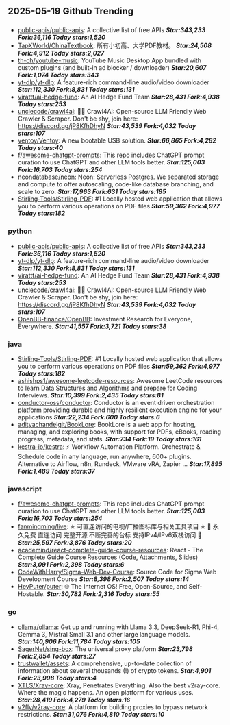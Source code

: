## 2025-05-19 Github Trending

### 
* [public-apis/public-apis](https://github.com/public-apis/public-apis): A collective list of free APIs ***Star:343,233 Fork:36,116 Today stars:1,520***
* [TapXWorld/ChinaTextbook](https://github.com/TapXWorld/ChinaTextbook): 所有小初高、大学PDF教材。 ***Star:24,508 Fork:4,912 Today stars:2,027***
* [th-ch/youtube-music](https://github.com/th-ch/youtube-music): YouTube Music Desktop App bundled with custom plugins (and built-in ad blocker / downloader) ***Star:20,607 Fork:1,074 Today stars:343***
* [yt-dlp/yt-dlp](https://github.com/yt-dlp/yt-dlp): A feature-rich command-line audio/video downloader ***Star:112,330 Fork:8,831 Today stars:131***
* [virattt/ai-hedge-fund](https://github.com/virattt/ai-hedge-fund): An AI Hedge Fund Team ***Star:28,431 Fork:4,938 Today stars:253***
* [unclecode/crawl4ai](https://github.com/unclecode/crawl4ai): 🚀🤖 Crawl4AI: Open-source LLM Friendly Web Crawler & Scraper. Don't be shy, join here: https://discord.gg/jP8KfhDhyN ***Star:43,539 Fork:4,032 Today stars:107***
* [ventoy/Ventoy](https://github.com/ventoy/Ventoy): A new bootable USB solution. ***Star:66,865 Fork:4,282 Today stars:40***
* [f/awesome-chatgpt-prompts](https://github.com/f/awesome-chatgpt-prompts): This repo includes ChatGPT prompt curation to use ChatGPT and other LLM tools better. ***Star:125,003 Fork:16,703 Today stars:254***
* [neondatabase/neon](https://github.com/neondatabase/neon): Neon: Serverless Postgres. We separated storage and compute to offer autoscaling, code-like database branching, and scale to zero. ***Star:17,963 Fork:631 Today stars:185***
* [Stirling-Tools/Stirling-PDF](https://github.com/Stirling-Tools/Stirling-PDF): #1 Locally hosted web application that allows you to perform various operations on PDF files ***Star:59,362 Fork:4,977 Today stars:182***

### python
* [public-apis/public-apis](https://github.com/public-apis/public-apis): A collective list of free APIs ***Star:343,233 Fork:36,116 Today stars:1,520***
* [yt-dlp/yt-dlp](https://github.com/yt-dlp/yt-dlp): A feature-rich command-line audio/video downloader ***Star:112,330 Fork:8,831 Today stars:131***
* [virattt/ai-hedge-fund](https://github.com/virattt/ai-hedge-fund): An AI Hedge Fund Team ***Star:28,431 Fork:4,938 Today stars:253***
* [unclecode/crawl4ai](https://github.com/unclecode/crawl4ai): 🚀🤖 Crawl4AI: Open-source LLM Friendly Web Crawler & Scraper. Don't be shy, join here: https://discord.gg/jP8KfhDhyN ***Star:43,539 Fork:4,032 Today stars:107***
* [OpenBB-finance/OpenBB](https://github.com/OpenBB-finance/OpenBB): Investment Research for Everyone, Everywhere. ***Star:41,557 Fork:3,721 Today stars:38***

### java
* [Stirling-Tools/Stirling-PDF](https://github.com/Stirling-Tools/Stirling-PDF): #1 Locally hosted web application that allows you to perform various operations on PDF files ***Star:59,362 Fork:4,977 Today stars:182***
* [ashishps1/awesome-leetcode-resources](https://github.com/ashishps1/awesome-leetcode-resources): Awesome LeetCode resources to learn Data Structures and Algorithms and prepare for Coding Interviews. ***Star:10,399 Fork:2,435 Today stars:81***
* [conductor-oss/conductor](https://github.com/conductor-oss/conductor): Conductor is an event driven orchestration platform providing durable and highly resilient execution engine for your applications ***Star:22,234 Fork:600 Today stars:6***
* [adityachandelgit/BookLore](https://github.com/adityachandelgit/BookLore): BookLore is a web app for hosting, managing, and exploring books, with support for PDFs, eBooks, reading progress, metadata, and stats. ***Star:734 Fork:19 Today stars:161***
* [kestra-io/kestra](https://github.com/kestra-io/kestra): ⚡ Workflow Automation Platform. Orchestrate & Schedule code in any language, run anywhere, 600+ plugins. Alternative to Airflow, n8n, Rundeck, VMware vRA, Zapier ... ***Star:17,895 Fork:1,489 Today stars:37***

### javascript
* [f/awesome-chatgpt-prompts](https://github.com/f/awesome-chatgpt-prompts): This repo includes ChatGPT prompt curation to use ChatGPT and other LLM tools better. ***Star:125,003 Fork:16,703 Today stars:254***
* [fanmingming/live](https://github.com/fanmingming/live): ✯ 可直连访问的电视/广播图标库与相关工具项目 ✯ 🔕 永久免费 直连访问 完整开源 不断完善的台标 支持IPv4/IPv6双栈访问 🔕 ***Star:25,597 Fork:3,876 Today stars:20***
* [academind/react-complete-guide-course-resources](https://github.com/academind/react-complete-guide-course-resources): React - The Complete Guide Course Resources (Code, Attachments, Slides) ***Star:3,091 Fork:2,398 Today stars:6***
* [CodeWithHarry/Sigma-Web-Dev-Course](https://github.com/CodeWithHarry/Sigma-Web-Dev-Course): Source Code for Sigma Web Development Course ***Star:8,398 Fork:2,507 Today stars:14***
* [HeyPuter/puter](https://github.com/HeyPuter/puter): 🌐 The Internet OS! Free, Open-Source, and Self-Hostable. ***Star:30,782 Fork:2,316 Today stars:55***

### go
* [ollama/ollama](https://github.com/ollama/ollama): Get up and running with Llama 3.3, DeepSeek-R1, Phi-4, Gemma 3, Mistral Small 3.1 and other large language models. ***Star:140,906 Fork:11,784 Today stars:105***
* [SagerNet/sing-box](https://github.com/SagerNet/sing-box): The universal proxy platform ***Star:23,798 Fork:2,854 Today stars:27***
* [trustwallet/assets](https://github.com/trustwallet/assets): A comprehensive, up-to-date collection of information about several thousands (!) of crypto tokens. ***Star:4,901 Fork:23,998 Today stars:4***
* [XTLS/Xray-core](https://github.com/XTLS/Xray-core): Xray, Penetrates Everything. Also the best v2ray-core. Where the magic happens. An open platform for various uses. ***Star:28,419 Fork:4,279 Today stars:16***
* [v2fly/v2ray-core](https://github.com/v2fly/v2ray-core): A platform for building proxies to bypass network restrictions. ***Star:31,076 Fork:4,810 Today stars:10***
